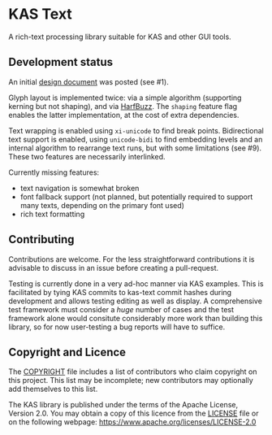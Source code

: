 KAS Text
==========

A rich-text processing library suitable for KAS and other GUI tools.

Development status
----------------

An initial [design document](design/requirements.md) was posted (see #1).

Glyph layout is implemented twice: via a simple algorithm (supporting kerning
but not shaping), and via [HarfBuzz](https://harfbuzz.github.io/). The `shaping`
feature flag enables the latter implementation, at the cost of extra dependencies.

Text wrapping is enabled using `xi-unicode` to find break points. Bidirectional
text support is enabled, using `unicode-bidi` to find embedding levels and an
internal algorithm to rearrange text runs, but with some limitations (see #9).
These two features are necessarily interlinked.

Currently missing features:

-   text navigation is somewhat broken
-   font fallback support (not planned, but potentially required to support
    many texts, depending on the primary font used)
-   rich text formatting


Contributing
--------

Contributions are welcome. For the less straightforward contributions it is
advisable to discuss in an issue before creating a pull-request.

Testing is currently done in a very ad-hoc manner via KAS examples. This is
facilitated by tying KAS commits to kas-text commit hashes during development
and allows testing editing as well as display.
A comprehensive test framework must consider a *huge* number of cases and the
test framework alone would consitute considerably more work than building this
library, so for now user-testing a bug reports will have to suffice.


Copyright and Licence
-------

The [COPYRIGHT](COPYRIGHT) file includes a list of contributors who claim
copyright on this project. This list may be incomplete; new contributors may
optionally add themselves to this list.

The KAS library is published under the terms of the Apache License, Version 2.0.
You may obtain a copy of this licence from the [LICENSE](LICENSE) file or on
the following webpage: <https://www.apache.org/licenses/LICENSE-2.0>
